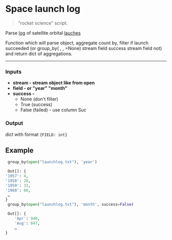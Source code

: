 # Space launch log
> "rocket science" script. 

Parse [log](http://planet4589.org/space/log/launchlog.txt) of satellite orbital [lauches](http://planet4589.org/space/log/launch.html)

Function  which will parse  object, aggregate count by,
filter if launch succeeded (or group_by( , , =None) stream field success stream field not) and return dict of aggregations.

***

### Inputs

- **stream - stream object like from open**
- **field  - or  "year" "month"**
- **success -**
    - None (don't filter) 
    - True (success)
    - False (failed) - use column Suc 

### Output
dict with format ```{FIELD: int} ```

## Example
```python
 group_by(open("launchlog.txt"), 'year')

 Out[]: { 
'1957': 4,
'1958': 28,
'1959': 31,
'1960': 66,
 … 
}
 group_by(open("launchlog.txt"), 'month', success=False)

 Out[]: {
    'Apr': 940,
    'Aug': 847, 
    … 
}
```






